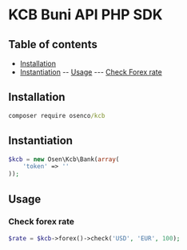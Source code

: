 # KCB Buni API PHP SDK

## Table of contents

- [Installation](#installation)
- [Instantiation](#instantiation)
-- [Usage](#usage)
--- [Check Forex rate](#check-forex-rate)

## Installation

```cmd
composer require osenco/kcb
```

## Instantiation

```php
$kcb = new Osen\Kcb\Bank(array(
    'token' => ''
));
```

## Usage

### Check forex rate

```php
$rate = $kcb->forex()->check('USD', 'EUR', 100);
```
